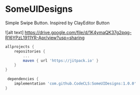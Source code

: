 # SomeUIDesigns
Simple Swipe Button. Inspired by ClayEditor Button

![alt text] https://drive.google.com/file/d/1K4ymaQK37g2pqg-R16YPzL1911YR-Apr/view?usp=sharing

```groovy
allprojects {
	repositories {
		...
		maven { url 'https://jitpack.io' }
	}
}
  
 dependencies {
	implementation 'com.github.CodeCLS:SomeUIDesigns:1.0.0'
}

```
